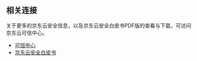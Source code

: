 ## 相关连接
关于更多的京东云安全信息，以及京东云安全白皮书PDF版的查看与下载，可访问京东云可信中心。

- [可信中心](https://www.jdcloud.com/cn/service/trustedCenter)
- [京东云安全白皮书](https://img1.jcloudcs.com/portal/pdf/JDCloud-Security-WhitePaper-201809.pdf)
